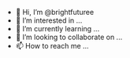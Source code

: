 - 👋 Hi, I’m @brightfuturee
- 👀 I’m interested in ...
- 🌱 I’m currently learning ...
- 💞️ I’m looking to collaborate on ...
- 📫 How to reach me ...

<!---
brightfuturee/brightfuturee is a ✨ special ✨ repository because its `README.md` (this file) appears on your GitHub profile.
You can click the Preview link to take a look at your changes.
--->
